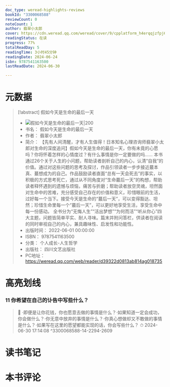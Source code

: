 ```yaml
---
doc_type: weread-highlights-reviews
bookId: "3300068588"
reviewCount: 0
noteCount: 1
author: 翡翠小太郎
cover: https://cdn.weread.qq.com/weread/cover/9/cpplatform_h4erqqjzfpj6pm8pfhgyms/t7_cpplatform_h4erqqjzfpj6pm8pfhgyms1692776392.jpg
readingStatus: 在读
progress: 77%
totalReadDay: 5
readingTime: 3小时45分钟
readingDate: 2024-06-24
isbn: 9787541163500
lastReadDate: 2024-06-30

---
```

# 元数据
> [!abstract] 假如今天是生命的最后一天
> - ![ 假如今天是生命的最后一天|200](https://cdn.weread.qq.com/weread/cover/9/cpplatform_h4erqqjzfpj6pm8pfhgyms/t7_cpplatform_h4erqqjzfpj6pm8pfhgyms1692776392.jpg)
> - 书名： 假如今天是生命的最后一天
> - 作者： 翡翠小太郎
> - 简介： 【先有人间清醒，才有人生值得！日本知名心理咨询师翡翠小太郎对生命的深度追问】假如今天是生命的最后一天，你有未竟的心愿吗？你将怀着怎样的心情度过？有什么事情是你一定要做的吗……
本书通过26个关于人生的小问题，帮助读者剖析自己的内心，认清“自我”的价值。通过对这些问题的思考及探讨，作品引领读者一步步接近蕞本真、蕞想成为的自己。作品鼓励读者直面“总有一天会死去”的事实，以积极的方式思考死亡，通过从不同角度对“生命蕞后一天”的构想，帮助读者释怀遇到的遗憾与烦恼，痛苦与折磨；帮助读者放空灵魂，坦然面对生命中的苦难，充分感受自己存在的价值和意义，珍惜眼前的生活，过好每一个当下。接受今天是生命的“蕞后一天”，可以变得豁达、坦然；珍惜生命里每一个“蕞后一天”，可以更好地享受生活，享受生命中每一份感动。
全书分为“无悔人生”“活出梦想”“为何而活”“听从你心”四大主题，问题皆简单平实、耐人寻味。篇末并附问答栏，供读者在阅读的同时审视自己的内心，兼具趣味性、启发性和功能性。
> - 出版时间： 2022-06-01 00:00:00
> - ISBN： 9787541163500
> - 分类： 个人成长-人生哲学
> - 出版社： 四川文艺出版社
> - PC地址：https://weread.qq.com/web/reader/d39322d0813ab814ag018735

# 高亮划线

### 11 你希望在自己的讣告中写些什么？

> 📌 ·即便是让你花钱，你也愿意去做的事情是什么？·如果知道一定会成功，你会做什么？·你无意中放弃的事情是什么？·你真心想做却又不敢做的事情是什么？·如果写在这里的愿望都能实现的话，你会写些什么？ 
> ⏱ 2024-06-30 17:14:08 ^3300068588-14-2294-2609

# 读书笔记

# 本书评论

